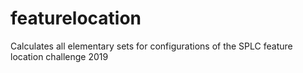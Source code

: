 # featurelocation
Calculates all elementary sets for configurations of the SPLC feature location challenge 2019
